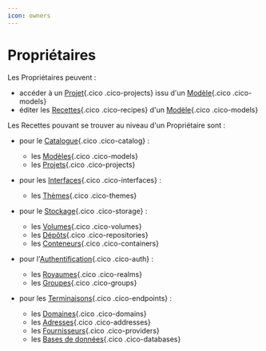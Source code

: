 ```yaml
---
icon: owners
---
```

# Propriétaires

Les Propriétaires peuvent :

- accéder à un [Projet](/fr/concepts/catalog/projects){.cico .cico-projects} issu d'un [Modèle](/fr/concepts/catalog/models){.cico .cico-models}
- éditer les [Recettes](/fr/concepts/recipes){.cico .cico-recipes} d'un [Modèle](/fr/concepts/catalog/models){.cico .cico-models}

Les Recettes pouvant se trouver au niveau d'un Propriétaire sont :

- pour le [Catalogue](/fr/concepts/catalog){.cico .cico-catalog} :
    - les [Modèles](/fr/concepts/catalog/models){.cico .cico-models}
    - les [Projets](/fr/concepts/catalog/projects){.cico .cico-projects}

- pour les [Interfaces](/fr/concepts/interfaces){.cico .cico-interfaces} :
    - les [Thèmes](/fr/concepts/interfaces/themes){.cico .cico-themes}

- pour le [Stockage](/fr/concepts/storage){.cico .cico-storage} :
    - les [Volumes](/fr/concepts/storage/volumes){.cico .cico-volumes}
    - les [Dépôts](/fr/concepts/storage/repositories){.cico .cico-repositories}
    - les [Conteneurs](/fr/concepts/storage/containers){.cico .cico-containers}

- pour l'[Authentification](/fr/concepts/auth){.cico .cico-auth} :
    - les [Royaumes](/fr/concepts/auth/realms){.cico .cico-realms}
    - les [Groupes](/fr/concepts/auth/groups){.cico .cico-groups}

- pour les [Terminaisons](/fr/concepts/endpoints){.cico .cico-endpoints} :
    - les [Domaines](/fr/concepts/endpoints/domains){.cico .cico-domains}
    - les [Adresses](/fr/concepts/endpoints/addresses){.cico .cico-addresses}
    - les [Fournisseurs](/fr/concepts/endpoints/providers){.cico .cico-providers}
    - les [Bases de données](/fr/concepts/endpoints/databases){.cico .cico-databases}
